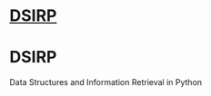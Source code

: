 # [DSIRP](https://github.com/AllenDowney/DSIRP)

# DSIRP
Data Structures and Information Retrieval in Python
